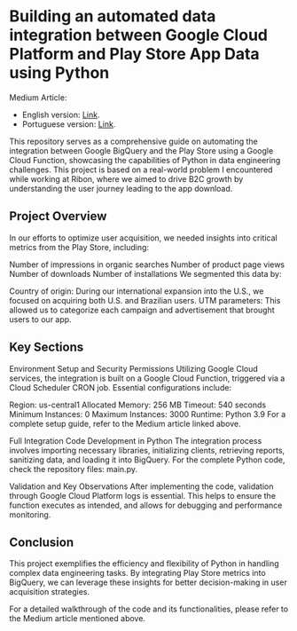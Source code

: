 # Building an automated data integration between Google Cloud Platform and Play Store App Data using Python

Medium Article:
- English version: [Link](https://medium.com/@leofgonzalez/automating-play-store-data-integration-with-bigquery-95bbcb02182f).
- Portuguese version: [Link](https://medium.com/@leofgonzalez/automatizando-a-integra%C3%A7%C3%A3o-de-dados-da-play-store-com-o-bigquery-dbe1ffb26a30).

This repository serves as a comprehensive guide on automating the integration between Google BigQuery and the Play Store using a Google Cloud Function, showcasing the capabilities of Python in data engineering challenges. This project is based on a real-world problem I encountered while working at Ribon, where we aimed to drive B2C growth by understanding the user journey leading to the app download.

## Project Overview
In our efforts to optimize user acquisition, we needed insights into critical metrics from the Play Store, including:

Number of impressions in organic searches
Number of product page views
Number of downloads
Number of installations
We segmented this data by:

Country of origin: During our international expansion into the U.S., we focused on acquiring both U.S. and Brazilian users.
UTM parameters: This allowed us to categorize each campaign and advertisement that brought users to our app.

## Key Sections
Environment Setup and Security Permissions
Utilizing Google Cloud services, the integration is built on a Google Cloud Function, triggered via a Cloud Scheduler CRON job. Essential configurations include:

Region: us-central1
Allocated Memory: 256 MB
Timeout: 540 seconds
Minimum Instances: 0
Maximum Instances: 3000
Runtime: Python 3.9
For a complete setup guide, refer to the Medium article linked above.

Full Integration Code Development in Python
The integration process involves importing necessary libraries, initializing clients, retrieving reports, sanitizing data, and loading it into BigQuery. For the complete Python code, check the repository files: main.py.

Validation and Key Observations
After implementing the code, validation through Google Cloud Platform logs is essential. This helps to ensure the function executes as intended, and allows for debugging and performance monitoring.

## Conclusion
This project exemplifies the efficiency and flexibility of Python in handling complex data engineering tasks. By integrating Play Store metrics into BigQuery, we can leverage these insights for better decision-making in user acquisition strategies.

For a detailed walkthrough of the code and its functionalities, please refer to the Medium article mentioned above.
